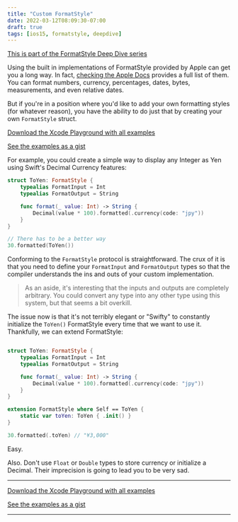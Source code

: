 ```yaml
---
title: "Custom FormatStyle"
date: 2022-03-12T08:09:30-07:00
draft: true
tags: [ios15, formatstyle, deepdive]
---
```


[This is part of the FormatStyle Deep Dive series](/posts/formatstyle-deep-dive)

Using the built in implementations of FormatStyle provided by Apple can get you a long way. In fact, [checking the Apple Docs](https://developer.apple.com/documentation/foundation/formatstyle) provides a full list of them. You can format numbers, currency, percentages, dates, bytes, measurements, and even relative dates.

But if you're in a position where you'd like to add your own formatting styles (for whatever reason), you have the ability to do just that by creating your own `FormatStyle` struct.

[Download the Xcode Playground with all examples](https://github.com/brettohland/FormatStylesDeepDive/)

[See the examples as a gist](https://gist.github.com/brettohland/ac2fbd1446bc7bb64da491587b010e3c)

For example, you could create a simple way to display any Integer as Yen using Swift's Decimal Currency features:

```Swift
struct ToYen: FormatStyle {
    typealias FormatInput = Int
    typealias FormatOutput = String

    func format(_ value: Int) -> String {
        Decimal(value * 100).formatted(.currency(code: "jpy"))
    }
}

// There has to be a better way
30.formatted(ToYen())
```
Conforming to the `FormatStyle` protocol is straightforward. The crux of it is that you need to define your `FormatInput` and `FormatOutput` types so that the compiler understands the ins and outs of your custom implementation.

> As an aside, it's interesting that the inputs and outputs are completely arbitrary. You could convert any type into any other type using this system, but that seems a bit overkill.

The issue now is that it's not terribly elegant or "Swifty" to constantly initialize the `ToYen()` FormatStyle every time that we want to use it. Thankfully, we can extend FormatStyle:

```Swift

struct ToYen: FormatStyle {
    typealias FormatInput = Int
    typealias FormatOutput = String

    func format(_ value: Int) -> String {
        Decimal(value * 100).formatted(.currency(code: "jpy"))
    }
}

extension FormatStyle where Self == ToYen {
    static var toYen: ToYen { .init() }
}

30.formatted(.toYen) // "¥3,000"
```

Easy.

Also. Don't use `Float` or `Double` types to store currency or initialize a Decimal. Their imprecision is going to lead you to be very sad.

<hr>

[Download the Xcode Playground with all examples](https://github.com/brettohland/FormatStylesDeepDive/)

[See the examples as a gist](https://gist.github.com/brettohland/ac2fbd1446bc7bb64da491587b010e3c)

<hr>